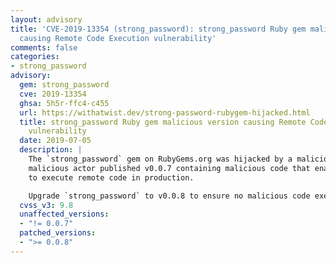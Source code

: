 ```yaml
---
layout: advisory
title: 'CVE-2019-13354 (strong_password): strong_password Ruby gem malicious version
  causing Remote Code Execution vulnerability'
comments: false
categories:
- strong_password
advisory:
  gem: strong_password
  cve: 2019-13354
  ghsa: 5h5r-ffc4-c455
  url: https://withatwist.dev/strong-password-rubygem-hijacked.html
  title: strong_password Ruby gem malicious version causing Remote Code Execution
    vulnerability
  date: 2019-07-05
  description: |
    The `strong_password` gem on RubyGems.org was hijacked by a malicious actor. The
    malicious actor published v0.0.7 containing malicious code that enables an attacker
    to execute remote code in production.

    Upgrade `strong_password` to v0.0.8 to ensure no malicious code execution is possible.
  cvss_v3: 9.8
  unaffected_versions:
  - "!= 0.0.7"
  patched_versions:
  - ">= 0.0.8"
---
```

